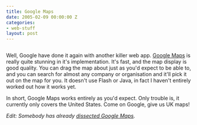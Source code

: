 ```yaml
---
title: Google Maps
date: 2005-02-09 00:00:00 Z
categories:
- web-stuff
layout: post
---
```


<a href="http://maps.google.com"><img src="/images/googlemaps.png" class="centered" alt="" /></a>

Well, Google have done it again with another killer web app.  <a href="http://maps.google.com">Google Maps</a> is really quite stunning in it's implementation.  It's fast, and the map display is good quality.  You can drag the map about just as you'd expect to be able to, and you can search for almost any company or organisation and it'll pick it out on the map for you.  It doesn't use Flash or Java, in fact I haven't entirely worked out how it works yet.

In short, Google Maps works entirely as you'd expect.  Only trouble is, it currently only covers the United States.  Come on Google, give us UK maps!

<em>Edit: Somebody has already <a href="http://jgwebber.blogspot.com/2005/02/mapping-google.html">dissected Google Maps</a>.</em>
